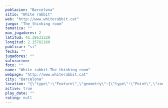 ```yaml
---
poblacion: "Barcelona"
sitio: "White rabbit"
web: "http://www.whiterabbit.cat"
juego: "The thinking room"
tematica: ""
max_jugadores: 2
latitud: 41.38631320
longitud: 2.15782160
publicar: "si"
fecha: ""
jugadores: ""
valoracion: 
foto: ""
name: "White rabbit-The thinking room"
webpage: "http://www.whiterabbit.cat"
city: "Barcelona"
location: "{\"type\":\"Feature\",\"geometry\":{\"type\":\"Point\",\"coordinates\":[2.1578216,41.3863132]}}"
active: true
play_date: ""
rating: null
---
```

